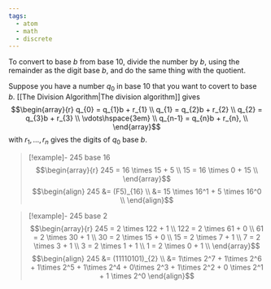 ```yaml
---
tags:
  - atom
  - math
  - discrete
---
```

To convert to base $b$ from base $10$, divide the number by $b$, using the remainder as the digit base $b$, and do the same thing with the quotient.

Suppose you have a number $q_{0}$ in base $10$ that you want to covert to base $b$. [[The Division Algorithm|The division algorithm]] gives
$$\begin{array}{r}
	q_{0} = q_{1}b + r_{1} \\
	q_{1} = q_{2}b + r_{2} \\
	q_{2} = q_{3}b + r_{3} \\
	\vdots\hspace{3em} \\
	q_{n-1} = q_{n}b + r_{n}, \\
\end{array}$$
with $r_{1},\dots,r_{n}$ gives the digits of $q_{0}$ base $b$.

> [!example]- $245$ base $16$
> $$\begin{array}{r}
> 	245 = 16 \times 15 + 5 \\
> 	15 = 16 \times 0 + 15 \\
> \end{array}$$
> $$\begin{align}
> 	245 &= (F5)_{16} \\
> 	&= 15 \times 16^1 + 5 \times 16^0 \\
> \end{align}$$

> [!example]- $245$ base $2$
> $$\begin{array}{r}
> 	245 = 2 \times 122 + 1 \\
> 	122 = 2 \times 61 + 0 \\
> 	61 = 2 \times 30 + 1 \\
> 	30 = 2 \times 15 + 0 \\
> 	15 = 2 \times 7 + 1 \\
> 	7 = 2 \times 3 + 1 \\
> 	3 = 2 \times 1 + 1 \\
> 	1 = 2 \times 0 + 1 \\
> \end{array}$$
> $$\begin{align}
> 	245 &= (11110101)_{2} \\
> 	&= 1\times 2^7 + 1\times 2^6 + 1\times 2^5 + 1\times 2^4 + 0\times 2^3 + 1\times 2^2 + 0 \times 2^1 + 1 \times 2^0
> \end{align}$$
